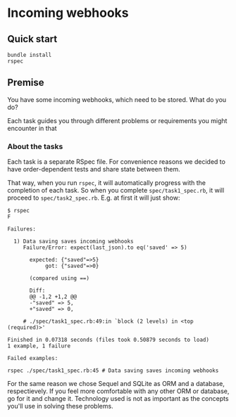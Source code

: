 # Incoming webhooks

## Quick start

```
bundle install
rspec
```

## Premise

You have some incoming webhooks, which need to be stored. What do you do?

Each task guides you through different problems or requirements you might encounter in that

### About the tasks

Each task is a separate RSpec file. For convenience reasons we decided to have order-dependent tests and share state between them.

That way, when you run `rspec`, it will automatically progress with the completion of each task. So when you complete `spec/task1_spec.rb`, it will proceed to `spec/task2_spec.rb`. E.g. at first it will just show:

```
$ rspec
F

Failures:

  1) Data saving saves incoming webhooks
     Failure/Error: expect(last_json).to eq('saved' => 5)

       expected: {"saved"=>5}
            got: {"saved"=>0}

       (compared using ==)

       Diff:
       @@ -1,2 +1,2 @@
       -"saved" => 5,
       +"saved" => 0,

     # ./spec/task1_spec.rb:49:in `block (2 levels) in <top (required)>'

Finished in 0.07318 seconds (files took 0.50879 seconds to load)
1 example, 1 failure

Failed examples:

rspec ./spec/task1_spec.rb:45 # Data saving saves incoming webhooks
```

For the same reason we chose Sequel and SQLite as ORM and a database, respectievely. If you feel more comfortable with any other ORM or database, go for it and change it. Technology used is not as important as the concepts you'll use in solving these problems.